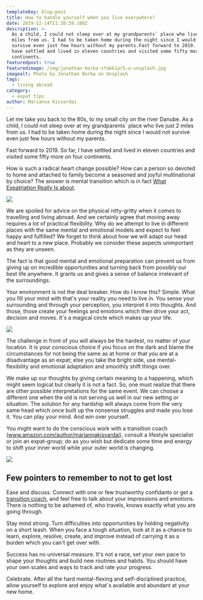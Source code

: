 ```yaml
---
templateKey: blog-post
title: How to handle yourself when you live everywhere?
date: 2019-12-14T11:30:59.108Z
description: >-
  As a child, I could not sleep over at my grandparents` place who live just 2
  miles from us. I had to be taken home during the night since I would not
  survive even just few hours without my parents.Fast forward to 2019. So far, I
  have settled and lived in eleven countries and visited some fifty more on four
  continents.
featuredpost: true
featuredimage: /img/jonathan-borba-zfabk1ar5-a-unsplash.jpg
imagealt: Photo by Jonathan Borba on Unsplash
tags:
  - living abroad
category:
  - expat tips
author: Marianna Kisvardai
---
```

Let me take you back to the 80s, to my small city on the river Danube. As a child, I could not sleep over at my grandparents` place who live just 2 miles from us. I had to be taken home during the night since I would not survive even just few hours without my parents.

Fast forward to 2019. So far, I have settled and lived in eleven countries and visited some fifty more on four continents.

How is such a radical heart change possible? How can a person so devoted to home and attached to family become a seasoned and joyful multinational by choice? The answer is mental transition which is in fact [What Expatriation Really Is about](https://www.thexpatmagazine.com/blog/2019-02-08-what-expatriation-really-is/).

![](/img/ben-white-gekmstkfz6w-unsplash.jpg)

We are spoiled for advice on the physical nitty-gritty when it comes to travelling and living abroad. And we certainly agree that moving away requires a lot of practical flexibility. Why do we attempt to live in different places with the same mental and emotional models and expect to feel happy and fulfilled? We forget to think about how we will adapt our head and heart to a new place. Probably we consider these aspects unimportant as they are unseen.

The fact is that good mental and emotional preparation can prevent us from giving up on incredible opportunities and turning back from possibly our best life anywhere. It grants us and gives a sense of balance irrelevant of the surroundings.

Your environment is not the deal breaker. How do I know this? Simple. What you fill your mind with that's your reality you need to live in. You sense your surrounding and through your perception, you interpret it into thoughts. And those, those create your feelings and emotions which then drive your act, decision and moves. It's a magical circle which makes up your life.

![](/img/jukan-tateisi-bjht_8nbua0-unsplash.jpg)

The challenge in front of you will always be the hardest, no matter of your location. It is your conscious choice if you focus on the dark and blame the circumstances for not being the same as at home or that you are at a disadvantage as an expat; else you take the bright side, use mental-flexibility and emotional adaptation and smoothly shift things over.

We make up our thoughts by giving certain meaning to a happening, which might seem logical but clearly it is not a fact. So, one must realize that there are other possible interpretations for the same event. We can choose a different one when the old is not serving us well in our new setting or situation. The solution for any hardship will always come from the very same head which once built up the nonsense struggles and made you lose it. You can play your mind. And win over yourself.

You might want to do the conscious work with a transition coach (www.amazon.com/author/mariannakisvardai), consult a lifestyle specialist or join an expat-group; do as you wish but dedicate some time and energy to shift your inner world while your outer world is changing.

![](/img/kristopher-roller-pc_lbssxcze-unsplash.jpg)

## Few pointers to remember to not to get lost

Ease and discuss. Connect with one or few trustworthy confidants or get a [transition coach](www.thefootloosecoach.com), and feel free to talk about your impressions and emotions. There is nothing to be ashamed of, who travels, knows exactly what you are going through.

Stay mind strong. Turn difficulties into opportunities by holding negativity on a short leash. When you face a tough situation, look at it as a chance to learn, explore, resolve, create, and improve instead of carrying it as a burden which you can't get over with.

Success has no universal measure. It's not a race, set your own pace to shape your thoughts and build new routines and habits. You should have your own scales and ways to track and rate your progress.

Celebrate. After all the hard mental-flexing and self-disciplined practice, allow yourself to explore and enjoy what`s available and abundant at your new home.
